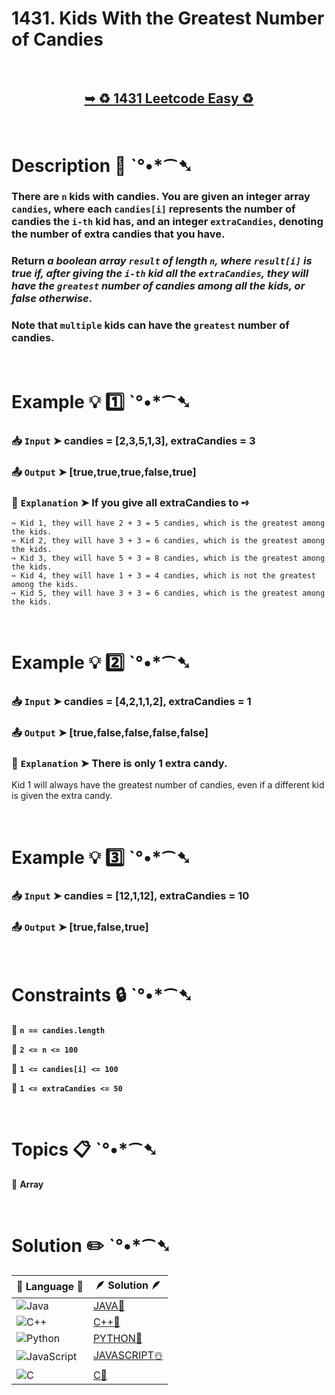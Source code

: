# 1431. Kids With the Greatest Number of Candies

</br>

<h2 align="center"> 

<a href="https://leetcode.com/problems/kids-with-the-greatest-number-of-candies/?envType=study-plan-v2&envId=leetcode-75"><strong>➥ ♻️ 1431 Leetcode Easy ♻️ </strong></a>
</h2>

</br>

# Description 📜 ˋ°•*⁀➷

### There are `n` kids with candies. You are given an integer array `candies`, where each `candies[i]` represents the number of candies the `i-th` kid has, and an integer `extraCandies`, denoting the number of extra candies that you have.

### Return *a boolean array `result` of length `n`, where `result[i]` is true if, after giving the `i-th` kid all the `extraCandies`, they will have the `greatest` number of candies among all the kids, or false otherwise*.

### Note that `multiple` kids can have the `greatest` number of candies.

</br>

# Example 💡 1️⃣ ˋ°•*⁀➷

  ### 📥 `Input`  ➤ candies = [2,3,5,1,3], extraCandies = 3

  ### 📤 `Output`  ➤ [true,true,true,false,true]

  ### 🔦 `Explanation`  ➤ If you give all extraCandies to ➺

    ➺ Kid 1, they will have 2 + 3 = 5 candies, which is the greatest among the kids.
    ➺ Kid 2, they will have 3 + 3 = 6 candies, which is the greatest among the kids.
    ➺ Kid 3, they will have 5 + 3 = 8 candies, which is the greatest among the kids.
    ➺ Kid 4, they will have 1 + 3 = 4 candies, which is not the greatest among the kids.
    ➺ Kid 5, they will have 3 + 3 = 6 candies, which is the greatest among the kids.

</br>

# Example 💡 2️⃣ ˋ°•*⁀➷

  ### 📥 `Input` ➤ candies = [4,2,1,1,2], extraCandies = 1

  ### 📤 `Output`  ➤ [true,false,false,false,false] 

  ### 🔦 `Explanation` ➤ There is only 1 extra candy.
Kid 1 will always have the greatest number of candies, even if a different kid is given the extra candy.

</br>

# Example 💡 3️⃣ ˋ°•*⁀➷

  ### 📥 `Input` ➤ candies = [12,1,12], extraCandies = 10

  ### 📤 `Output`  ➤ [true,false,true]

</br>

# Constraints 🔒 ˋ°•*⁀➷

🔹 **`n == candies.length`** </br>

🔹 **`2 <= n <= 100`** </br>

🔹 **`1 <= candies[i] <= 100`** </br>

🔹 **`1 <= extraCandies <= 50`** </br>

</br>

# Topics 📋 ˋ°•*⁀➷

🔸 **Array**  </br>

</br>

# Solution ✏️ ˋ°•*⁀➷

| 📒 Language 📒  | 🪶 Solution 🪶 |
| ------------- | ------------- |
|  ![Java](https://img.shields.io/badge/java-%23ED8B00.svg?style=for-the-badge&logo=openjdk&logoColor=white)  | [JAVA🍁](https://github.com/Prakhar-002/LEETCODE/blob/main/%F0%9F%93%9A%20Study%20%F0%9F%8E%A7%20Plan%20%F0%9F%91%A8%F0%9F%8F%BB%E2%80%8D%F0%9F%92%BB/%F0%9F%8D%A8%20LeetCode%2075%20-%20%F0%9F%AA%BB%20Ace%20Coding%20Interview/%F0%9F%94%AC%20Examine%20Thoroughly%20%F0%9F%A7%AC/01%20Array%20%26%20String/Day%20%E2%9E%BA%2003%20%F0%9F%AA%BB%201431.%20Kids%20With%20the%20Greatest%20Number%20of%20Candies%20%E2%98%83%EF%B8%8F%20%F0%9F%8D%81%20%F0%9F%8D%B0%20%F0%9F%8E%B2%20%F0%9F%92%96/%F0%9F%8D%81JAVA%20-%201431.%20Kids%20With.java) |
|  ![C++](https://img.shields.io/badge/c++-%2300599C.svg?style=for-the-badge&logo=c%2B%2B&logoColor=white)  | [C++🎲](https://github.com/Prakhar-002/LEETCODE/blob/main/%F0%9F%93%9A%20Study%20%F0%9F%8E%A7%20Plan%20%F0%9F%91%A8%F0%9F%8F%BB%E2%80%8D%F0%9F%92%BB/%F0%9F%8D%A8%20LeetCode%2075%20-%20%F0%9F%AA%BB%20Ace%20Coding%20Interview/%F0%9F%94%AC%20Examine%20Thoroughly%20%F0%9F%A7%AC/01%20Array%20%26%20String/Day%20%E2%9E%BA%2003%20%F0%9F%AA%BB%201431.%20Kids%20With%20the%20Greatest%20Number%20of%20Candies%20%E2%98%83%EF%B8%8F%20%F0%9F%8D%81%20%F0%9F%8D%B0%20%F0%9F%8E%B2%20%F0%9F%92%96/%F0%9F%8E%B2CPP%20-%201431.%20Kids%20With%20t.cpp)  |
|  ![Python](https://img.shields.io/badge/python-3670A0?style=for-the-badge&logo=python&logoColor=ffdd54)    | [PYTHON🍰](https://github.com/Prakhar-002/LEETCODE/blob/main/%F0%9F%93%9A%20Study%20%F0%9F%8E%A7%20Plan%20%F0%9F%91%A8%F0%9F%8F%BB%E2%80%8D%F0%9F%92%BB/%F0%9F%8D%A8%20LeetCode%2075%20-%20%F0%9F%AA%BB%20Ace%20Coding%20Interview/%F0%9F%94%AC%20Examine%20Thoroughly%20%F0%9F%A7%AC/01%20Array%20%26%20String/Day%20%E2%9E%BA%2003%20%F0%9F%AA%BB%201431.%20Kids%20With%20the%20Greatest%20Number%20of%20Candies%20%E2%98%83%EF%B8%8F%20%F0%9F%8D%81%20%F0%9F%8D%B0%20%F0%9F%8E%B2%20%F0%9F%92%96/%F0%9F%8D%B0PYTHON%20-%201431.%20Kids%20With.py) |
| ![JavaScript](https://img.shields.io/badge/javascript-%23323330.svg?style=for-the-badge&logo=javascript&logoColor=%23F7DF1E)   | [JAVASCRIPT☃️](https://github.com/Prakhar-002/LEETCODE/blob/main/%F0%9F%93%9A%20Study%20%F0%9F%8E%A7%20Plan%20%F0%9F%91%A8%F0%9F%8F%BB%E2%80%8D%F0%9F%92%BB/%F0%9F%8D%A8%20LeetCode%2075%20-%20%F0%9F%AA%BB%20Ace%20Coding%20Interview/%F0%9F%94%AC%20Examine%20Thoroughly%20%F0%9F%A7%AC/01%20Array%20%26%20String/Day%20%E2%9E%BA%2003%20%F0%9F%AA%BB%201431.%20Kids%20With%20the%20Greatest%20Number%20of%20Candies%20%E2%98%83%EF%B8%8F%20%F0%9F%8D%81%20%F0%9F%8D%B0%20%F0%9F%8E%B2%20%F0%9F%92%96/%E2%98%83%EF%B8%8FJAVASCRIPT%20-%201431.%20Kids%20.js) |
|   ![C](https://img.shields.io/badge/c-%2300599C.svg?style=for-the-badge&logo=c&logoColor=white)   | [C💖](https://github.com/Prakhar-002/LEETCODE/blob/main/%F0%9F%93%9A%20Study%20%F0%9F%8E%A7%20Plan%20%F0%9F%91%A8%F0%9F%8F%BB%E2%80%8D%F0%9F%92%BB/%F0%9F%8D%A8%20LeetCode%2075%20-%20%F0%9F%AA%BB%20Ace%20Coding%20Interview/%F0%9F%94%AC%20Examine%20Thoroughly%20%F0%9F%A7%AC/01%20Array%20%26%20String/Day%20%E2%9E%BA%2003%20%F0%9F%AA%BB%201431.%20Kids%20With%20the%20Greatest%20Number%20of%20Candies%20%E2%98%83%EF%B8%8F%20%F0%9F%8D%81%20%F0%9F%8D%B0%20%F0%9F%8E%B2%20%F0%9F%92%96/%F0%9F%92%96C%20-%201431.%20Kids%20With%20the%20G.c)  |
